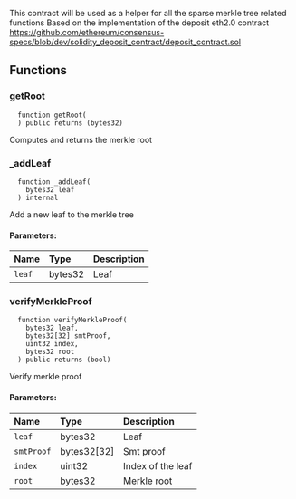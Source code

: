 This contract will be used as a helper for all the sparse merkle tree related functions
Based on the implementation of the deposit eth2.0 contract https://github.com/ethereum/consensus-specs/blob/dev/solidity_deposit_contract/deposit_contract.sol


## Functions
### getRoot
```solidity
  function getRoot(
  ) public returns (bytes32)
```
Computes and returns the merkle root



### _addLeaf
```solidity
  function _addLeaf(
    bytes32 leaf
  ) internal
```
Add a new leaf to the merkle tree


#### Parameters:
| Name | Type | Description                                                          |
| :--- | :--- | :------------------------------------------------------------------- |
|`leaf` | bytes32 | Leaf

### verifyMerkleProof
```solidity
  function verifyMerkleProof(
    bytes32 leaf,
    bytes32[32] smtProof,
    uint32 index,
    bytes32 root
  ) public returns (bool)
```
Verify merkle proof


#### Parameters:
| Name | Type | Description                                                          |
| :--- | :--- | :------------------------------------------------------------------- |
|`leaf` | bytes32 | Leaf
|`smtProof` | bytes32[32] | Smt proof
|`index` | uint32 | Index of the leaf
|`root` | bytes32 | Merkle root

